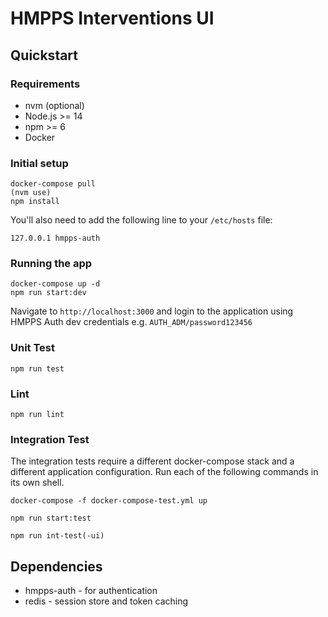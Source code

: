 # HMPPS Interventions UI

## Quickstart 

### Requirements 

- nvm (optional)
- Node.js >= 14
- npm >= 6
- Docker

### Initial setup

```
docker-compose pull
(nvm use)
npm install
```

You'll also need to add the following line to your `/etc/hosts` file:

```
127.0.0.1 hmpps-auth
```

### Running the app

```
docker-compose up -d
npm run start:dev
```

Navigate to `http://localhost:3000` and login to the application using HMPPS Auth dev credentials e.g. `AUTH_ADM/password123456`

### Unit Test

`npm run test`

### Lint

`npm run lint`

### Integration Test

The integration tests require a different docker-compose stack and a different application configuration. Run each of the following commands in its own shell. 

`docker-compose -f docker-compose-test.yml up`

`npm run start:test`

`npm run int-test(-ui)`
 
## Dependencies

- hmpps-auth - for authentication
- redis - session store and token caching
